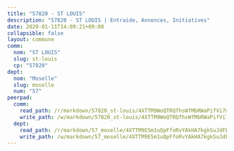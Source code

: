 ```yaml
---
title: "57820 - ST LOUIS"
description: "57820 - ST LOUIS | Entraide, Annonces, Initiatives"
date: 2020-01-11T14:09:21+09:00
collapsible: false
layout: commune
comm:
  nom: "ST LOUIS"
  slug: st-louis
  cp: "57820"
dept:
  nom: "Moselle"
  slug: moselle
  num: "57"
peerpad:
  comm:
    read_path: /r/markdown/57820_st-louis/4XTTM9WoQTRQfhsWfMbRWaPifVi7moDmDCj1reHhHtyPV2bkg
    write_path: /w/markdown/57820_st-louis/4XTTM9WoQTRQfhsWfMbRWaPifVi7moDmDCj1reHhHtyPV2bkg-K3TgTuFUs5SeMEDuvsVc8YAnEK2KSaPSNCbSyZDU279EWufoMoErLvri7Fz3CfTq5yZqMdCQYENHiU2PDQZwKDBX9gCxrq2t3TcgAyJuqamzCE1wWpsFntuHwvsd7x5YmfMSuYyS
  dept:
    read_path: /r/markdown/57_moselle/4XTTM9E5m1uQpFfoRvYAkHA7kgkSuJdFBSCmoLnZ6YvxmqAKj
    write_path: /w/markdown/57_moselle/4XTTM9E5m1uQpFfoRvYAkHA7kgkSuJdFBSCmoLnZ6YvxmqAKj-K3TgTxpsRhjGfb3pJqDaX4rYTLkyLoK3BLA4awBfhTSCoyNhResrhhmfsEF8aKnccedt5XoBzWeRYfKxQxNKv71ETcpGharLRE7rdgTKY3uSaW3Du2dz8v23YEY268mfYmweTFnR
---
```


